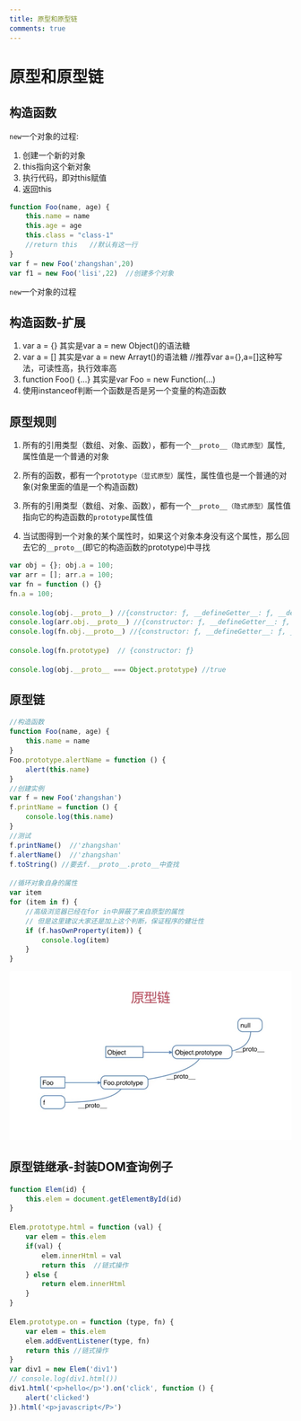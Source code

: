 ```yaml
---
title: 原型和原型链             
comments: true
---
```

# 原型和原型链

## 构造函数

`new`一个对象的过程:

1. 创建一个新的对象
2. this指向这个新对象
3. 执行代码，即对this赋值
4. 返回this

```js
function Foo(name, age) {
    this.name = name
    this.age = age
    this.class = "class-1"
    //return this   //默认有这一行
}
var f = new Foo('zhangshan',20)
var f1 = new Foo('lisi',22)  //创建多个对象
```

`new`一个对象的过程

## 构造函数-扩展

1. var a = {} 其实是var a = new Object()的语法糖
2. var a = [] 其实是var a = new Arrayt()的语法糖  //推荐var a={},a=[]这种写法，可读性高，执行效率高
3. function Foo() {...}  其实是var Foo = new Function(...)
4. 使用instanceof判断一个函数是否是另一个变量的构造函数

## 原型规则

1. 所有的引用类型（数组、对象、函数），都有一个`__proto__（隐式原型）`属性,属性值是一个普通的对象

2. 所有的函数，都有一个`prototype（显式原型）`属性，属性值也是一个普通的对象(对象里面的值是一个构造函数)

3. 所有的引用类型（数组、对象、函数），都有一个`__proto__（隐式原型）`属性值指向它的构造函数的`prototype`属性值
4. 当试图得到一个对象的某个属性时，如果这个对象本身没有这个属性，那么回去它的`__proto__`(即它的构造函数的prototype)中寻找

```js
var obj = {}; obj.a = 100;
var arr = []; arr.a = 100;
var fn = function () {}
fn.a = 100;

console.log(obj.__proto__) //{constructor: ƒ, __defineGetter__: ƒ, __defineSetter__: ƒ, hasOwnProperty: ƒ, __lookupGetter__: ƒ, …}  
console.log(arr.obj.__proto__) //{constructor: ƒ, __defineGetter__: ƒ, __defineSetter__: ƒ, hasOwnProperty: ƒ, __lookupGetter__: ƒ, …}
console.log(fn.obj.__proto__) //{constructor: ƒ, __defineGetter__: ƒ, __defineSetter__: ƒ, hasOwnProperty: ƒ, __lookupGetter__: ƒ, …}

console.log(fn.prototype)  // {constructor: ƒ}

console.log(obj.__proto__ === Object.prototype) //true
```

## 原型链

```js
//构造函数
function Foo(name, age) {
    this.name = name
}
Foo.prototype.alertName = function () {
    alert(this.name)
}
//创建实例
var f = new Foo('zhangshan')
f.printName = function () {
    console.log(this.name)
}
//测试
f.printName()  //'zhangshan'
f.alertName()  //'zhangshan'
f.toString() //要去f.__proto__.proto__中查找

//循环对象自身的属性
var item
for (item in f) {
    //高级浏览器已经在for in中屏蔽了来自原型的属性
    // 但是这里建议大家还是加上这个判断，保证程序的健壮性
    if (f.hasOwnProperty(item)) {
        console.log(item)
    }
}
```

<div style="text-align: center"><img src="./images/yuanxing.jpg"></div>

## 原型链继承-封装DOM查询例子

```js
function Elem(id) {
    this.elem = document.getElementById(id)
}

Elem.prototype.html = function (val) {
    var elem = this.elem
    if(val) {
        elem.innerHtml = val
        return this  //链式操作
    } else {
        return elem.innerHtml
    }
}

Elem.prototype.on = function (type, fn) {
    var elem = this.elem
    elem.addEventListener(type, fn)
    return this //链式操作
}
var div1 = new Elem('div1')
// console.log(div1.html())
div1.html('<p>hello</p>').on('click', function () {
    alert('clicked')
}).html('<p>javascript</P>')
```
